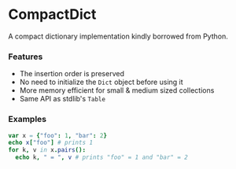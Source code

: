 CompactDict
===========

A compact dictionary implementation kindly borrowed from Python.

### Features

- The insertion order is preserved
- No need to initialize the `Dict` object before using it
- More memory efficient for small & medium sized collections
- Same API as stdlib's `Table`

### Examples

```nim
var x = {"foo": 1, "bar": 2}
echo x["foo"] # prints 1
for k, v in x.pairs():
  echo k, " = ", v # prints "foo" = 1 and "bar" = 2
```
